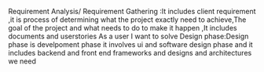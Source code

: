 Requirement Analysis/ Requirement Gathering :It includes client requirement ,it is process of        determining what the project exactly need to achieve,The goal of the project and what needs to do to make it happen ,It includes documents and userstories       As a user I want to solve 
Design phase:Design phase is develpoment phase it involves ui and software design phase and it includes backend and front end frameworks and designs and architectures   we need 
